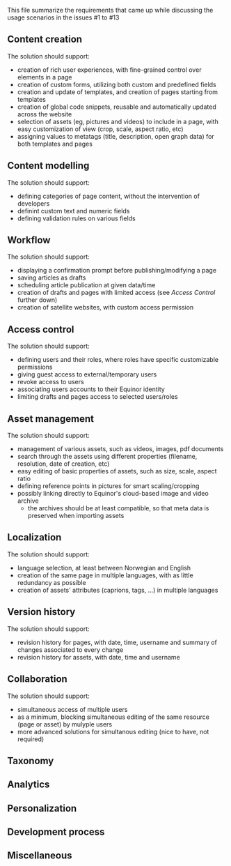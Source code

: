 This file summarize the requirements that came up while discussing the usage scenarios in the issues #1 to #13


## Content creation
The solution should support:
- creation of rich user experiences, with fine-grained control over elements in a page
- creation of custom forms, utilizing both custom and predefined fields
- creation and update of templates, and creation of pages starting from templates
- creation of global code snippets, reusable and automatically updated across the website 
- selection of assets (eg, pictures and videos) to include in a page, with easy customization of view (crop, scale, aspect ratio, etc)
- assigning values to metatags (title, description, open graph data) for both templates and pages


## Content modelling
The solution should support:
- defining categories of page content, without the intervention of developers
- definint custom text and numeric fields
- defining validation rules on various fields


## Workflow
The solution should support:
- displaying a confirmation prompt before publishing/modifying a page
- saving articles as drafts
- scheduling article publication at given data/time
- creation of drafts and pages with limited access (see _Access Control_ further down)
- creation of satellite websites, with custom access permission 


## Access control
The solution should support:
- defining users and their roles, where roles have specific customizable permissions
- giving guest access to external/temporary users
- revoke access to users
- associating users accounts to their Equinor identity
- limiting drafts and pages access to selected users/roles


## Asset management
The solution should support:
- management of various assets, such as videos, images, pdf documents
- search through the assets using different properties (filename, resolution, date of creation, etc)
- easy editing of basic properties of assets, such as size, scale, aspect ratio
- defining reference points in pictures for smart scaling/cropping
- possibly linking directly to Equinor's cloud-based image and video archive
  - the archives should be at least compatible, so that meta data is preserved when importing assets


## Localization
The solution should support:
- language selection, at least between Norwegian and English
- creation of the same page in multiple languages, with as little redundancy as possible
- creation of assets' attributes (caprions, tags, ...) in multiple languages


## Version history
The solution should support:
- revision history for pages, with date, time, username and summary of changes associated to every change
- revision history for assets, with date, time and username


## Collaboration
The solution should support:
- simultaneous access of multiple users
- as a minimum, blocking simultaneous editing of the same resource (page or asset) by mulyple users
- more advanced solutions for simultanous editing (nice to have, not required)

## Taxonomy


## Analytics


## Personalization

## Development process

## Miscellaneous
